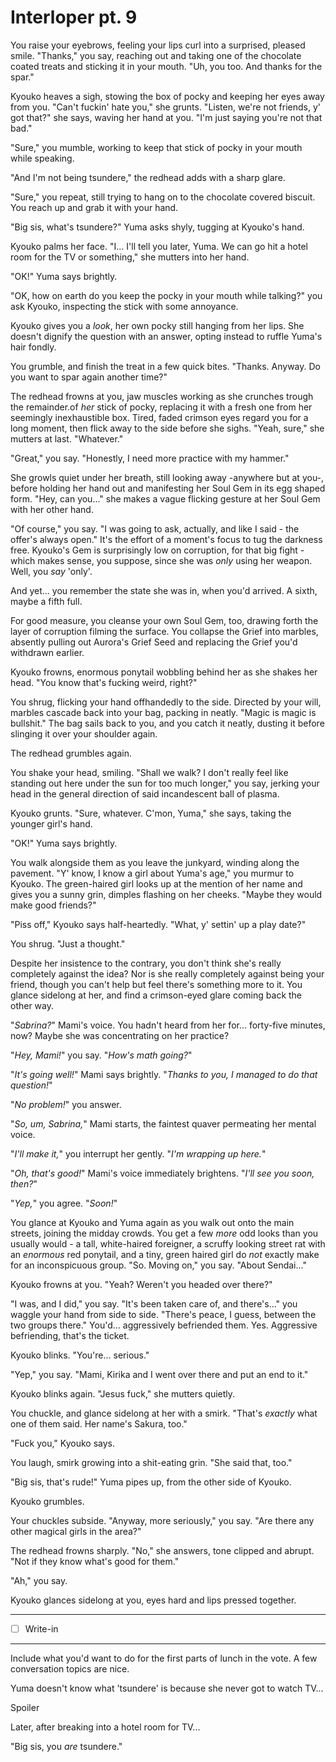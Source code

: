 # Interloper pt. 9

You raise your eyebrows, feeling your lips curl into a surprised, pleased smile. "Thanks," you say, reaching out and taking one of the chocolate coated treats and sticking it in your mouth. "Uh, you too. And thanks for the spar."

Kyouko heaves a sigh, stowing the box of pocky and keeping her eyes away from you. "Can't fuckin' hate you," she grunts. "Listen, we're not friends, y' got that?" she says, waving her hand at you. "I'm just saying you're not that bad."

"Sure," you mumble, working to keep that stick of pocky in your mouth while speaking.

"And I'm not being tsundere," the redhead adds with a sharp glare.

"Sure," you repeat, still trying to hang on to the chocolate covered biscuit. You reach up and grab it with your hand.

"Big sis, what's tsundere?" Yuma asks shyly, tugging at Kyouko's hand.

Kyouko palms her face. "I... I'll tell you later, Yuma. We can go hit a hotel room for the TV or something," she mutters into her hand.

"OK!" Yuma says brightly.

"OK, how on earth do you keep the pocky in your mouth while talking?" you ask Kyouko, inspecting the stick with some annoyance.

Kyouko gives you a *look*, her own pocky still hanging from her lips. She doesn't dignify the question with an answer, opting instead to ruffle Yuma's hair fondly.

You grumble, and finish the treat in a few quick bites. "Thanks. Anyway. Do you want to spar again another time?"

The redhead frowns at you, jaw muscles working as she crunches trough the remainder.of *her* stick of pocky, replacing it with a fresh one from her seemingly inexhaustible box. Tired, faded crimson eyes regard you for a long moment, then flick away to the side before she sighs. "Yeah, sure," she mutters at last. "Whatever."

"Great," you say. "Honestly, I need more practice with my hammer."

She growls quiet under her breath, still looking away -anywhere but at you-, before holding her hand out and manifesting her Soul Gem in its egg shaped form. "Hey, can you..." she makes a vague flicking gesture at her Soul Gem with her other hand.

"Of course," you say. "I was going to ask, actually, and like I said - the offer's always open." It's the effort of a moment's focus to tug the darkness free. Kyouko's Gem is surprisingly low on corruption, for that big fight - which makes sense, you suppose, since she was *only* using her weapon. Well, you *say* 'only'.

And yet... you remember the state she was in, when you'd arrived. A sixth, maybe a fifth full.

For good measure, you cleanse your own Soul Gem, too, drawing forth the layer of corruption filming the surface. You collapse the Grief into marbles, absently pulling out Aurora's Grief Seed and replacing the Grief you'd withdrawn earlier.

Kyouko frowns, enormous ponytail wobbling behind her as she shakes her head. "You know that's fucking weird, right?"

You shrug, flicking your hand offhandedly to the side. Directed by your will, marbles cascade back into your bag, packing in neatly. "Magic is magic is bullshit." The bag sails back to you, and you catch it neatly, dusting it before slinging it over your shoulder again.

The redhead grumbles again.

You shake your head, smiling. "Shall we walk? I don't really feel like standing out here under the sun for too much longer," you say, jerking your head in the general direction of said incandescent ball of plasma.

Kyouko grunts. "Sure, whatever. C'mon, Yuma," she says, taking the younger girl's hand.

"OK!" Yuma says brightly.

You walk alongside them as you leave the junkyard, winding along the pavement. "Y' know, I know a girl about Yuma's age," you murmur to Kyouko. The green-haired girl looks up at the mention of her name and gives you a sunny grin, dimples flashing on her cheeks. "Maybe they would make good friends?"

"Piss off," Kyouko says half-heartedly. "What, y' settin' up a play date?"

You shrug. "Just a thought."

Despite her insistence to the contrary, you don't think she's really completely against the idea? Nor is she really completely against being your friend, though you can't help but feel there's something more to it. You glance sidelong at her, and find a crimson-eyed glare coming back the other way.

"*Sabrina?*" Mami's voice. You hadn't heard from her for... forty-five minutes, now? Maybe she was concentrating on her practice?

"*Hey, Mami!*" you say. "*How's math going?*"

"*It's going well!*" Mami says brightly. "*Thanks to you, I managed to do that question!*"

"*No problem!*" you answer.

"*So, um, Sabrina,*" Mami starts, the faintest quaver permeating her mental voice.

"*I'll make it,*" you interrupt her gently. "*I'm wrapping up here.*"

"*Oh, that's good!*" Mami's voice immediately brightens. "*I'll see you soon, then?*"

"*Yep,*" you agree. "*Soon!*"

You glance at Kyouko and Yuma again as you walk out onto the main streets, joining the midday crowds. You get a few *more* odd looks than you usually would - a tall, white-haired foreigner, a scruffy looking street rat with an *enormous* red ponytail, and a tiny, green haired girl do *not* exactly make for an inconspicuous group. "So. Moving on," you say. "About Sendai..."

Kyouko frowns at you. "Yeah? Weren't you headed over there?"

"I was, and I did," you say. "It's been taken care of, and there's..." you waggle your hand from side to side. "There's peace, I guess, between the two groups there." You'd... aggressively befriended them. Yes. Aggressive befriending, that's the ticket.

Kyouko blinks. "You're... serious."

"Yep," you say. "Mami, Kirika and I went over there and put an end to it."

Kyouko blinks again. "Jesus fuck," she mutters quietly.

You chuckle, and glance sidelong at her with a smirk. "That's *exactly* what one of them said. Her name's Sakura, too."

"Fuck you," Kyouko says.

You laugh, smirk growing into a shit-eating grin. "She said that, too."

"Big sis, that's rude!" Yuma pipes up, from the other side of Kyouko.

Kyouko grumbles.

Your chuckles subside. "Anyway, more seriously," you say. "Are there any other magical girls in the area?"

The redhead frowns sharply. "No," she answers, tone clipped and abrupt. "Not if they know what's good for them."

"Ah," you say.

Kyouko glances sidelong at you, eyes hard and lips pressed together.

---

- [ ] Write-in

---

Include what you'd want to do for the first parts of lunch in the vote. A few conversation topics are nice.

Yuma doesn't know what 'tsundere' is because she never got to watch TV...

Spoiler

Later, after breaking into a hotel room for TV...

"Big sis, you *are* tsundere."
